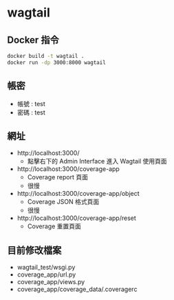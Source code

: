 # wagtail
## Docker 指令
```bash
docker build -t wagtail .
docker run -dp 3000:8000 wagtail
```
## 帳密
- 帳號 : test
- 密碼 : test
## 網址
- http://localhost:3000/
    - 點擊右下的 Admin Interface 進入 Wagtail 使用頁面
- http://localhost:3000/coverage-app
    - Coverage report 頁面
    - 很慢
- http://localhost:3000/coverage-app/object
    - Coverage JSON 格式頁面
    - 很慢
- http://localhost:3000/coverage-app/reset
    - Coverage 重置頁面
## 目前修改檔案
- wagtail_test/wsgi.py
- coverage_app/url.py
- coverage_app/views.py
- coverage_app/coverage_data/.coveragerc
